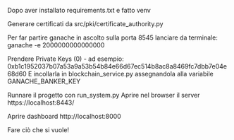 Dopo aver installato requirements.txt e fatto venv

Generare certificati da src/pki/certificate_authority.py

Per far partire ganache in ascolto sulla porta 8545 lanciare da terminale: ganache -e 2000000000000000 

Prendere
Private Keys (0) - ad esempio: 0xb1c1952037b07a53a9a53b54b84e66d67ec514b8ac8a8469fc7dbb7e04e68d60
E incollarla in blockchain_service.py assegnandola alla variabile GANACHE_BANKER_KEY 

Runnare il progetto con run_system.py
Aprire nel browser il server https://localhost:8443/

Aprire dashboard http://localhost:8000

Fare ciò che si vuole!